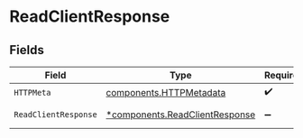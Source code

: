 # ReadClientResponse


## Fields

| Field                                                                           | Type                                                                            | Required                                                                        | Description                                                                     |
| ------------------------------------------------------------------------------- | ------------------------------------------------------------------------------- | ------------------------------------------------------------------------------- | ------------------------------------------------------------------------------- |
| `HTTPMeta`                                                                      | [components.HTTPMetadata](../../models/components/httpmetadata.md)              | :heavy_check_mark:                                                              | N/A                                                                             |
| `ReadClientResponse`                                                            | [*components.ReadClientResponse](../../models/components/readclientresponse.md) | :heavy_minus_sign:                                                              | Retrieved client                                                                |